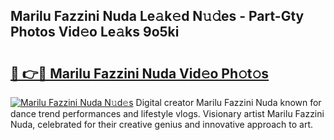 ## Marilu Fazzini Nuda Le𝚊k𝚎d N𝚞𝚍es - Part-Gty Photos Vid𝚎o Le𝚊ks 9o5ki

# <h2><a href="http://fbbjssp.evod.top/?m=Marilu+Fazzini+Nuda">🔗 👉🔴 Marilu Fazzini Nuda Vid𝚎o Ph𝚘t𝚘s</a></h2>

[![Marilu Fazzini Nuda N𝚞d𝚎s](https://i.imgur.com/8V9OHl7.gif)](http://fbbjssp.evod.top/?m=Marilu+Fazzini+Nuda)
Digital creator Marilu Fazzini Nuda known for dance trend performances and lifestyle vlogs. Visionary artist Marilu Fazzini Nuda, celebrated for their creative genius and innovative approach to art. 
